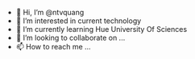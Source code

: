 - 👋 Hi, I’m @ntvquang
- 👀 I’m interested in current technology
- 🌱 I’m currently learning Hue University Of Sciences
- 💞️ I’m looking to collaborate on ...
- 📫 How to reach me ...

<!---
ntvquang/ntvquang is a ✨ special ✨ repository because its `README.md` (this file) appears on your GitHub profile.
You can click the Preview link to take a look at your changes.
--->

